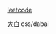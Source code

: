 [leetcode](https://juejin.im/post/5c77ab9f5188253ec91e2830)

~~[大白](https://juejin.im/post/5c77ab9f5188253ec91e2830)~~ css/dabai 
